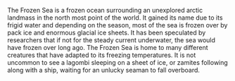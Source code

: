 The Frozen Sea is a frozen ocean surrounding an unexplored arctic landmass in the north most point of the world. It gained its name due to its frigid water and depending on the season, most of the sea is frozen over by pack ice and enormous glacial ice sheets. It has been speculated by researchers that if not for the steady current underwater, the sea would have frozen over long ago. The Frozen Sea is home to many different creatures that have adapted to its freezing temperatures. It is not uncommon to see a lagombi sleeping on a sheet of ice, or zamites following along with a ship, waiting for an unlucky seaman to fall overboard.